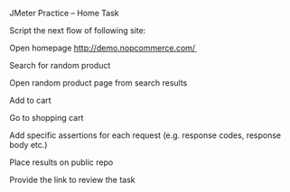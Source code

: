 JMeter Practice – Home Task 

Script the next flow of following site:  

Open homepage http://demo.nopcommerce.com/  

Search for random product  

Open random product page from search results  

Add to cart  

Go to shopping cart  

Add specific assertions for each request (e.g. response codes, response body etc.)  

Place results on public repo 

Provide the link to review the task 

 
